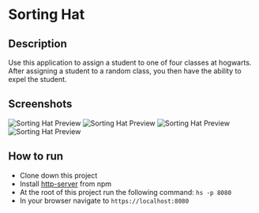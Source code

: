 # Sorting Hat

## Description
Use this application to assign a student to one of four classes at hogwarts. After assigning a student to a random class, you then have the ability to expel the student.


## Screenshots
![Sorting Hat Preview]()
![Sorting Hat Preview]()
![Sorting Hat Preview]()
![Sorting Hat Preview]()

## How to run
* Clone down this project
* Install [http-server](https://www.npmjs.com/package/http-server) from npm
* At the root of this project run the following command: `hs -p 8080`
* In your browser navigate to `https://localhost:8080`